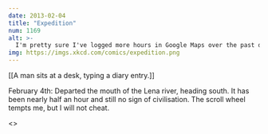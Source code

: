 ```yaml
---
date: 2013-02-04
title: "Expedition"
num: 1169
alt: >-
  I'm pretty sure I've logged more hours in Google Maps over the past decade than in any game.
img: https://imgs.xkcd.com/comics/expedition.png
---
```

[[A man sits at a desk, typing a diary entry.]]

February 4th: Departed the mouth of the Lena river, heading south. It has been nearly half an hour and still no sign of civilisation. The scroll wheel tempts me, but I will not cheat. 

<<Click click click>>

